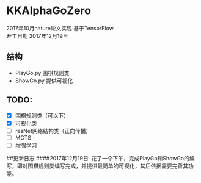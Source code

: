 # KKAlphaGoZero
2017年10月nature论文实现 基于TensorFlow<br>
开工日期 2017年12月19日
## 结构
* PlayGo.py 围棋规则类<br>
* ShowGo.py 提供可视化

## TODO:
- [x] 围棋规则类（可以下）
- [x] 可视化类
- [ ] resNet网络结构类（正向传播）
- [ ] MCTS
- [ ] 增强学习

##更新日志
####2017年12月19日
  花了一个下午，完成PlayGo和ShowGo的编写，即对围棋规则类编写完成，并提供最简单的可视化，其后依据需要完善其功能。
